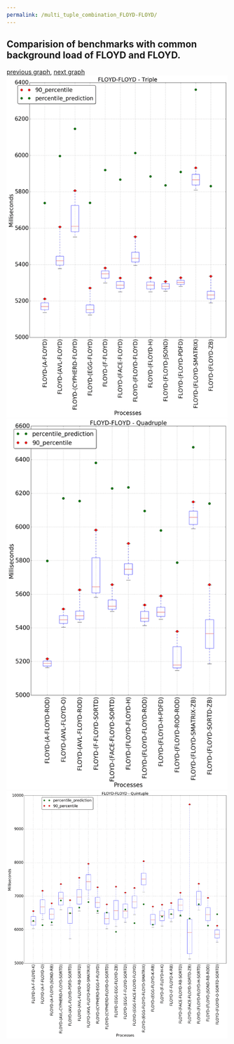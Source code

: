 ```yaml
---
permalink: /multi_tuple_combination_FLOYD-FLOYD/
---
```



## Comparision of benchmarks with common background load of FLOYD and FLOYD.

[previous graph](../multi_tuple_combination_FLOYD-FACE/), [next graph](../multi_tuple_combination_FLOYD-F/)
![graph figure](./images/triple/FLOYD/FLOYD-FLOYD_box.png)![graph figure](./images/quadruple/FLOYD/FLOYD-FLOYD_box.png)![graph figure](./images/quintuple/FLOYD/FLOYD-FLOYD_box.png)